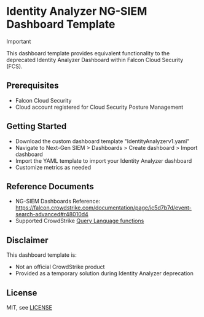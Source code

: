 # Identity Analyzer NG-SIEM Dashboard Template
> [!IMPORTANT]  
> This dashboard template provides equivalent functionality to the deprecated Identity Analyzer Dashboard within Falcon Cloud Security (FCS).

## Prerequisites

- Falcon Cloud Security
- Cloud account registered for Cloud Security Posture Management

## Getting Started

- Download the custom dashboard template "IdentityAnalyzerv1.yaml"
- Navigate to Next-Gen SIEM > Dashboards > Create dashboard > Import dashboard
- Import the YAML template to import your Identity Analyzer dashboard
- Customize metrics as needed

## Reference Documents
- NG-SIEM Dashboards Reference: https://falcon.crowdstrike.com/documentation/page/ic5d7b7d/event-search-advanced#r48010d4
- Supported CrowdStrike [Query Language functions](https://library.humio.com/index.html?redirected=true)

## Disclaimer

This dashboard template is:
- Not an official CrowdStrike product
- Provided as a temporary solution during Identity Analyzer deprecation

## License
MIT, see [LICENSE](LICENSE)
